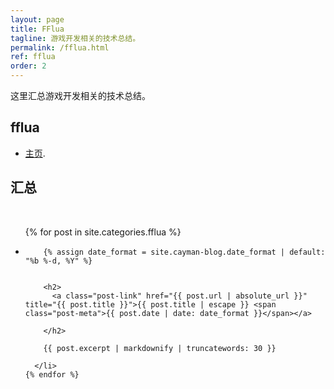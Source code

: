 ```yaml
---
layout: page
title: FFlua
tagline: 游戏开发相关的技术总结。
permalink: /fflua.html
ref: fflua
order: 2
---
```


这里汇总游戏开发相关的技术总结。

## fflua

*   [主页](/).


<h2>汇总</h2>

<div>&nbsp;</div>
<ul class="post-list">
    {% for post in site.categories.fflua %}
      <li>

        {% assign date_format = site.cayman-blog.date_format | default: "%b %-d, %Y" %}
        

        <h2>
          <a class="post-link" href="{{ post.url | absolute_url }}" title="{{ post.title }}">{{ post.title | escape }} <span class="post-meta">{{ post.date | date: date_format }}</span></a>
          
        </h2>

        {{ post.excerpt | markdownify | truncatewords: 30 }}

      </li>
    {% endfor %}
  </ul>
